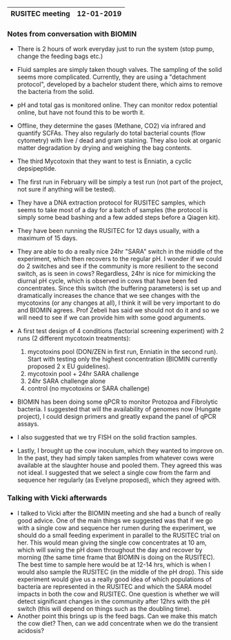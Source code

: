 |RUSITEC meeting|12-01-2019|
|---|---|

### Notes from conversation with BIOMIN

- There is 2 hours of work everyday just to run the system (stop pump, change the feeding bags etc.)
- Fluid samples are simply taken though valves. The sampling of the solid seems more complicated. Currently, they are using a "detachment protocol", developed by a bachelor student there, which aims to remove the bacteria from the solid.
- pH and total gas is monitored online. They can monitor redox potential online, but have not found this to be worth it.
- Offline, they determine the gases (Methane, CO2) via infrared and quantify SCFAs. They also regularly do total bacterial counts (flow cytometry) with live / dead and gram staining. They also look at organic matter degradation by drying and weighing the bag contents.
- The third Mycotoxin that they want to test is Enniatin, a cyclic depsipeptide.
- The first run in February will be simply a test run (not part of the project, not sure if anything will be tested).
- They have a DNA extraction protocol for RUSITEC samples, which seems to take most of a day for a batch of samples (the protocol is simply some bead bashing and a few added steps before a Qiagen kit).
- They have been running the RUSITEC for 12 days usually, with a maximum of 15 days.
- They are able to do a really nice 24hr "SARA" switch in the middle of the experiment, which then recovers to the regular pH. I wonder if we could do 2 switches and see if the community is more resilient to the second switch, as is seen in cows? Regardless, 24hr is nice for mimicking the diurnal pH cycle, which is observed in cows that have been fed concentrates. Since this switch (the buffering parameters) is set up and dramatically increases the chance that we see changes with the mycotoxins (or any changes at all), I think it will be very important to do and BIOMIN agrees. Prof Zebeli has said we should not do it and so we will need to see if we can provide him with some good arguments.
- A first test design of 4 conditions (factorial screening experiment) with 2 runs (2 different mycotoxin treatments):

  1. mycotoxins pool (DON/ZEN in first run, Enniatin in the second run). Start with testing only the highest concentration (BIOMIN currently proposed 2 x EU guidelines).
  2. mycotoxin pool + 24hr SARA challenge
  3. 24hr SARA challenge alone
  4. control (no mycotoxins or SARA challenge)
- BIOMIN has been doing some qPCR to monitor Protozoa and Fibrolytic bacteria. I suggested that will the availability of genomes now (Hungate project), I could design primers and greatly expand the panel of qPCR assays.
- I also suggested that we try FISH on the solid fraction samples.
- Lastly, I brought up the cow inoculum, which they wanted to improve on. In the past, they had simply taken samples from whatever cows were available at the slaughter house and pooled them. They agreed this was not ideal. I suggested that we select a single cow from the farm and sequence her regularly (as Evelyne proposed), which they agreed with.

### Talking with Vicki afterwards

- I talked to Vicki after the BIOMIN meeting and she had a bunch of really good advice. One of the main things we suggested was that if we go with a single cow and sequence her rumen during the experiment, we should do a small feeding experiment in parallel to the RUSITEC trial on her. This would mean giving the single cow concentrates at 10 am, which will swing the pH down throughout the day and recover by morning (the same time frame that BIOMIN is doing on the RUSITEC). The best time to sample here would be at 12-14 hrs, which is when I would also sample the RUSITEC (in the middle of the pH drop). This side experiment would give us a really good idea of which populations of bacteria are represented in the RUSITEC and which the SARA model impacts in both the cow and RUSITEC. One question is whether we will detect significant changes in the community after 12hrs with the pH switch (this will depend on things such as the doubling time).
- Another point this brings up is the feed bags. Can we make this match the cow diet? Then, can we add concentrate when we do the transient acidosis?
